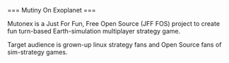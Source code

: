 === Mutiny On Exoplanet ===

Mutonex is a Just For Fun, Free Open Source (JFF FOS) project to create fun
turn-based Earth-simulation multiplayer strategy game.

Target audience is grown-up linux strategy fans and Open Source fans of sim-strategy games.
